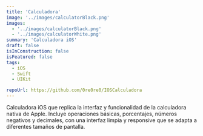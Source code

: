 ```yaml
---
title: 'Calculadora'
image: '../images/calculatorBlack.png'
images:
  - '../images/calculatorBlack.png'
  - '../images/calculatorWhite.png'
summary: 'Calculadora iOS'
draft: false
isInConstruction: false
isFeatured: false
tags:
  - iOS
  - Swift
  - UIKit

repoUrl: https://github.com/0re0re0/IOSCalculadora
---
```


Calculadora iOS que replica la interfaz y funcionalidad de la calculadora nativa de Apple. Incluye operaciones básicas, porcentajes, números negativos y decimales, con una interfaz limpia y responsive que se adapta a diferentes tamaños de pantalla.
